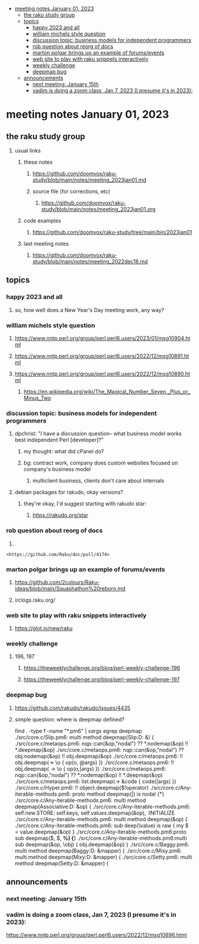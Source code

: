 - [meeting notes January 01, 2023](#org8812e4d)
  - [the raku study group](#orgaaca51e)
  - [topics](#orgf0038db)
    - [happy 2023 and all](#org8e5b77c)
    - [william michels style question](#orge9675b5)
    - [discussion topic: business models for independent programmers](#org21babcc)
    - [rob question about reorg of docs](#orgc8c9821)
    - [marton polgar brings up an example of forums/events](#org14dff83)
    - [web site to play with raku snippets interactively](#org718bd18)
    - [weekly challenge](#org36c095b)
    - [deepmap bug](#org063c981)
  - [announcements](#org147b2ad)
    - [next meeting: January 15th](#orgd3e704b)
    - [vadim is doing a zoom class, Jan 7, 2023 (I presume it's in 2023):](#org5e9d6a7)


<a id="org8812e4d"></a>

# meeting notes January 01, 2023


<a id="orgaaca51e"></a>

## the raku study group

1.  usual links

    1.  these notes
    
        1.  <https://github.com/doomvox/raku-study/blob/main/notes/meeting_2023jan01.md>
        
        2.  source file (for corrections, etc)
        
            1.  <https://github.com/doomvox/raku-study/blob/main/notes/meeting_2023jan01.org>
    
    2.  code examples
    
        1.  <https://github.com/doomvox/raku-study/tree/main/bin/2023jan01>
    
    3.  last meeting notes
    
        1.  <https://github.com/doomvox/raku-study/blob/main/notes/meeting_2022dec18.md>


<a id="orgf0038db"></a>

## topics


<a id="org8e5b77c"></a>

### happy 2023 and all

1.  so, how well does a New Year's Day meeting work, any way?


<a id="orge9675b5"></a>

### william michels style question

1.  <https://www.nntp.perl.org/group/perl.perl6.users/2023/01/msg10904.html>

2.  <https://www.nntp.perl.org/group/perl.perl6.users/2022/12/msg10891.html>

3.  <https://www.nntp.perl.org/group/perl.perl6.users/2022/12/msg10890.html>

    1.  <https://en.wikipedia.org/wiki/The_Magical_Number_Seven,_Plus_or_Minus_Two>


<a id="org21babcc"></a>

### discussion topic: business models for independent programmers

1.  dpchrist: "I have a discussion question&#x2013; what business model works best independent Perl [developer]?"

    1.  my thought: what did cPanel do?
    
    2.  bg: contract work, company does custom websites focused on company's business model
    
        1.  multiclient business, clients don't care about internals

2.  debian packages for rakudo, okay versions?

    1.  they're okay, I'd suggest starting with rakudo star:
    
        1.  <https://rakudo.org/star>


<a id="orgc8c9821"></a>

### rob question about reorg of docs

1.  

    <https://github.com/Raku/doc/pull/4174>


<a id="org14dff83"></a>

### marton polgar brings up an example of forums/events

1.  <https://github.com/2colours/Raku-ideas/blob/main/Squashathon%20reborn.md>

2.  irclogs.raku.org/


<a id="org718bd18"></a>

### web site to play with raku snippets interactively

1.  <https://glot.io/new/raku>


<a id="org36c095b"></a>

### weekly challenge

1.  196, 197

    1.  <https://theweeklychallenge.org/blog/perl-weekly-challenge-196>
    
    2.  <https://theweeklychallenge.org/blog/perl-weekly-challenge-197>


<a id="org063c981"></a>

### deepmap bug

1.  <https://github.com/rakudo/rakudo/issues/4435>

2.  simple question: where is deepmap defined?

    find . -type f -name "\*.pm6" | xargs egrep deepmap ./src/core.c/Slip.pm6: multi method deepmap(Slip:D: &) { ./src/core.c/metaops.pm6: nqp::can(&op,"nodal") ?? \*.nodemap(&op) !! \*.deepmap(&op) ./src/core.c/metaops.pm6: nqp::can(&op,"nodal") ?? obj.nodemap(&op) !! obj.deepmap(&op) ./src/core.c/metaops.pm6: !! obj.deepmap(-> \o { op(o, @args) }) ./src/core.c/metaops.pm6: !! obj.deepmap( -> \o { op(o,|args) }) ./src/core.c/metaops.pm6: nqp::can(&op,"nodal") ?? \*.nodemap(&op) !! \*.deepmap(&op) ./src/core.c/metaops.pm6: list.deepmap(-> &code { code(|args) }) ./src/core.c/Hyper.pm6: !! object.deepmap($!operator) ./src/core.c/Any-iterable-methods.pm6: proto method deepmap(|) is nodal {\*} ./src/core.c/Any-iterable-methods.pm6: multi method deepmap(Associative:D: &op) { ./src/core.c/Any-iterable-methods.pm6: self.new.STORE: self.keys, self.values.deepmap(&op), :INITIALIZE ./src/core.c/Any-iterable-methods.pm6: multi method deepmap(&op) { ./src/core.c/Any-iterable-methods.pm6: sub deep(\value) is raw { my $ = value.deepmap(&op) } ./src/core.c/Any-iterable-methods.pm6:proto sub deepmap($, $, **%) {**} ./src/core.c/Any-iterable-methods.pm6:multi sub deepmap(&op, \obj) { obj.deepmap(&op) } ./src/core.c/Baggy.pm6: multi method deepmap(Baggy:D: &mapper) { ./src/core.c/Mixy.pm6: multi method deepmap(Mixy:D: &mapper) { ./src/core.c/Setty.pm6: multi method deepmap(Setty:D: &mapper) {


<a id="org147b2ad"></a>

## announcements


<a id="orgd3e704b"></a>

### next meeting: January 15th


<a id="org5e9d6a7"></a>

### vadim is doing a zoom class, Jan 7, 2023 (I presume it's in 2023):

<https://www.nntp.perl.org/group/perl.perl6.users/2022/12/msg10896.html>
